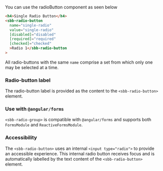 You can use the radioButton component as seen below

```html
<h4>Single Radio Button</h4>
<sbb-radio-button
  name="single-radio"
  value="single-radio"
  [disabled]="disabled"
  [required]="required"
  [checked]="checked"
  >Radio 1</sbb-radio-button
>
```

All radio-buttons with the same `name` comprise a set from which only one may be selected at a time.

### Radio-button label

The radio-button label is provided as the content to the `<sbb-radio-button>` element.

### Use with `@angular/forms`

`<sbb-radio-group>` is compatible with `@angular/forms` and supports both `FormsModule`
and `ReactiveFormsModule`.

### Accessibility

The `<sbb-radio-button>` uses an internal `<input type="radio">` to provide an accessible experience.
This internal radio button receives focus and is automatically labelled by the text content of the
`<sbb-radio-button>` element.
